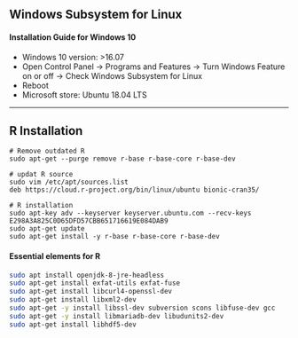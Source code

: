 ## Windows Subsystem for Linux
#### Installation Guide for Windows 10
* Windows 10 version: >16.07
* Open Control Panel -> Programs and Features -> Turn Windows Feature on or off -> Check Windows Subsystem for Linux
* Reboot
* Microsoft store: Ubuntu 18.04 LTS

----
## R Installation
```
# Remove outdated R
sudo apt-get --purge remove r-base r-base-core r-base-dev

# updat R source
sudo vim /etc/apt/sources.list
deb https://cloud.r-project.org/bin/linux/ubuntu bionic-cran35/

# R installation
sudo apt-key adv --keyserver keyserver.ubuntu.com --recv-keys E298A3A825C0D65DFD57CBB651716619E084DAB9
sudo apt-get update
sudo apt-get install -y r-base r-base-core r-base-dev
```

#### Essential elements for R
```bash
sudo apt install openjdk-8-jre-headless
sudo apt-get install exfat-utils exfat-fuse
sudo apt-get install libcurl4-openssl-dev
sudo apt-get install libxml2-dev
sudo apt-get -y install libssl-dev subversion scons libfuse-dev gcc
sudo apt-get -y install libmariadb-dev libudunits2-dev
sudo apt-get install libhdf5-dev

```
